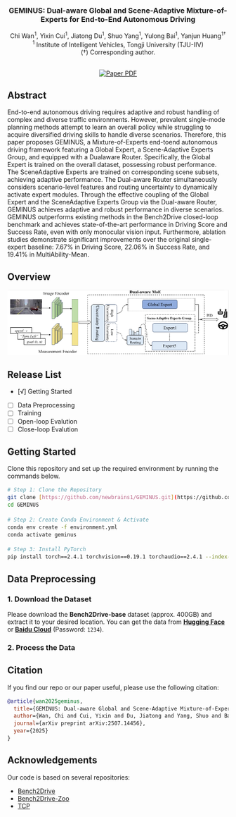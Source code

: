 <div align="center">

### GEMINUS: Dual-aware Global and Scene-Adaptive Mixture-of-Experts for End-to-End Autonomous Driving

Chi Wan<sup>1</sup>, Yixin Cui<sup>1</sup>, Jiatong Du<sup>1</sup>, Shuo Yang<sup>1</sup>, Yulong Bai<sup>1</sup>, Yanjun Huang<sup>1†</sup>
<br>
<sup>1</sup> Institute of Intelligent Vehicles, Tongji University (TJU-IIV)
<br>
(†) Corresponding author.
<br><br>

<a href="https://www.arxiv.org/abs/2507.14456"><img src='https://img.shields.io/badge/arXiv-GEMINUS-red' alt='Paper PDF'></a>

</div>

## Abstract
End-to-end autonomous driving requires adaptive
and robust handling of complex and diverse traffic environments. However, prevalent single-mode planning methods
attempt to learn an overall policy while struggling to acquire
diversified driving skills to handle diverse scenarios. Therefore,
this paper proposes GEMINUS, a Mixture-of-Experts end-toend autonomous driving framework featuring a Global Expert,
a Scene-Adaptive Experts Group, and equipped with a Dualaware Router. Specifically, the Global Expert is trained on
the overall dataset, possessing robust performance. The SceneAdaptive Experts are trained on corresponding scene subsets, achieving adaptive performance. The Dual-aware Router
simultaneously considers scenario-level features and routing
uncertainty to dynamically activate expert modules. Through
the effective coupling of the Global Expert and the SceneAdaptive Experts Group via the Dual-aware Router, GEMINUS
achieves adaptive and robust performance in diverse scenarios.
GEMINUS outperforms existing methods in the Bench2Drive
closed-loop benchmark and achieves state-of-the-art performance in Driving Score and Success Rate, even with only
monocular vision input. Furthermore, ablation studies demonstrate significant improvements over the original single-expert
baseline: 7.67% in Driving Score, 22.06% in Success Rate, and
19.41% in MultiAbility-Mean.

## Overview
<div align="center">
<img src="assets/GEMINUS_Overview.png" width="1000">
</div>

## Release List
- [√] Getting Started
- [ ] Data Preprocessing
- [ ] Training
- [ ] Open-loop Evalution
- [ ] Close-loop Evalution

## Getting Started

Clone this repository and set up the required environment by running the commands below.

```bash
# Step 1: Clone the Repository
git clone [https://github.com/newbrains1/GEMINUS.git](https://github.com/newbrains1/GEMINUS.git)
cd GEMINUS

# Step 2: Create Conda Environment & Activate
conda env create -f environment.yml
conda activate geminus

# Step 3: Install PyTorch
pip install torch==2.4.1 torchvision==0.19.1 torchaudio==2.4.1 --index-url [https://download.pytorch.org/whl/cu118](https://download.pytorch.org/whl/cu118)
```

## Data Preprocessing
### 1. Download the Dataset
Please download the **Bench2Drive-base** dataset (approx. 400GB) and extract it to your desired location. You can get the data from [**Hugging Face**](https://huggingface.co/datasets/rethinklab/Bench2Drive) or [**Baidu Cloud**](https://pan.baidu.com/s/1ZIL-MPhLbgdBYmHkHncn8Q) (Password: `1234`).

### 2. Process the Data




## Citation
If you find our repo or our paper useful, please use the following citation:
```bibtex
@article{wan2025geminus,
  title={GEMINUS: Dual-aware Global and Scene-Adaptive Mixture-of-Experts for End-to-End Autonomous Driving},
  author={Wan, Chi and Cui, Yixin and Du, Jiatong and Yang, Shuo and Bai, Yulong and Huang, Yanjun},
  journal={arXiv preprint arXiv:2507.14456},
  year={2025}
}
```

## Acknowledgements
Our code is based on several repositories:
- [Bench2Drive](https://github.com/Thinklab-SJTU/Bench2Drive)
- [Bench2Drive-Zoo](https://github.com/Thinklab-SJTU/Bench2DriveZoo/tree/tcp/admlp)
- [TCP](https://github.com/OpenDriveLab/TCP)
